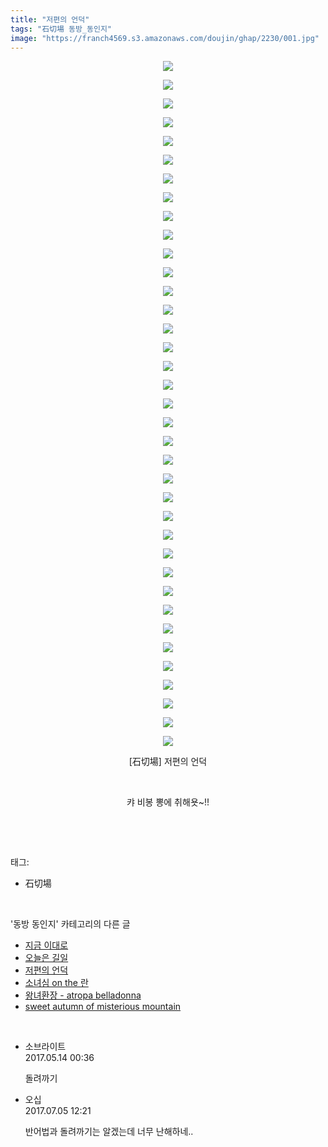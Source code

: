 ```yaml
---
title: "저편의 언덕"
tags: "石切場 동방_동인지"
image: "https://franch4569.s3.amazonaws.com/doujin/ghap/2230/001.jpg"
---
```

<div class="article">
<p style="text-align: center; clear: none; float: none;"><img src="{{ site.imgserver2 }}/ghap/2230/001.jpg"/></p>
<p style="text-align: center; clear: none; float: none;"><img src="{{ site.imgserver2 }}/ghap/2230/002.jpg"/></p>
<p style="text-align: center; clear: none; float: none;"><img src="{{ site.imgserver2 }}/ghap/2230/003.jpg"/></p>
<p style="text-align: center; clear: none; float: none;"><img src="{{ site.imgserver2 }}/ghap/2230/004.jpg"/></p>
<p style="text-align: center; clear: none; float: none;"><img src="{{ site.imgserver2 }}/ghap/2230/005.jpg"/></p>
<p style="text-align: center; clear: none; float: none;"><img src="{{ site.imgserver2 }}/ghap/2230/006.jpg"/></p>
<p style="text-align: center; clear: none; float: none;"><img src="{{ site.imgserver2 }}/ghap/2230/007.jpg"/></p>
<p style="text-align: center; clear: none; float: none;"><img src="{{ site.imgserver2 }}/ghap/2230/008.jpg"/></p>
<p style="text-align: center; clear: none; float: none;"><img src="{{ site.imgserver2 }}/ghap/2230/009.jpg"/></p>
<p style="text-align: center; clear: none; float: none;"><img src="{{ site.imgserver2 }}/ghap/2230/010.jpg"/></p>
<p style="text-align: center; clear: none; float: none;"><img src="{{ site.imgserver2 }}/ghap/2230/011.jpg"/></p>
<p style="text-align: center; clear: none; float: none;"><img src="{{ site.imgserver2 }}/ghap/2230/012.jpg"/></p>
<p style="text-align: center; clear: none; float: none;"><img src="{{ site.imgserver2 }}/ghap/2230/013.jpg"/></p>
<p style="text-align: center; clear: none; float: none;"><img src="{{ site.imgserver2 }}/ghap/2230/014.jpg"/></p>
<p style="text-align: center; clear: none; float: none;"><img src="{{ site.imgserver2 }}/ghap/2230/015.jpg"/></p>
<p style="text-align: center; clear: none; float: none;"><img src="{{ site.imgserver2 }}/ghap/2230/016.jpg"/></p>
<p style="text-align: center; clear: none; float: none;"><img src="{{ site.imgserver2 }}/ghap/2230/017.jpg"/></p>
<p style="text-align: center; clear: none; float: none;"><img src="{{ site.imgserver2 }}/ghap/2230/018.jpg"/></p>
<p style="text-align: center; clear: none; float: none;"><img src="{{ site.imgserver2 }}/ghap/2230/019.jpg"/></p>
<p style="text-align: center; clear: none; float: none;"><img src="{{ site.imgserver2 }}/ghap/2230/020.jpg"/></p>
<p style="text-align: center; clear: none; float: none;"><img src="{{ site.imgserver2 }}/ghap/2230/021.jpg"/></p>
<p style="text-align: center; clear: none; float: none;"><img src="{{ site.imgserver2 }}/ghap/2230/022.jpg"/></p>
<p style="text-align: center; clear: none; float: none;"><img src="{{ site.imgserver2 }}/ghap/2230/023.jpg"/></p>
<p style="text-align: center; clear: none; float: none;"><img src="{{ site.imgserver2 }}/ghap/2230/024.jpg"/></p>
<p style="text-align: center; clear: none; float: none;"><img src="{{ site.imgserver2 }}/ghap/2230/025.jpg"/></p>
<p style="text-align: center; clear: none; float: none;"><img src="{{ site.imgserver2 }}/ghap/2230/026.jpg"/></p>
<p style="text-align: center; clear: none; float: none;"><img src="{{ site.imgserver2 }}/ghap/2230/027.jpg"/></p>
<p style="text-align: center; clear: none; float: none;"><img src="{{ site.imgserver2 }}/ghap/2230/028.jpg"/></p>
<p style="text-align: center; clear: none; float: none;"><img src="{{ site.imgserver2 }}/ghap/2230/029.jpg"/></p>
<p style="text-align: center; clear: none; float: none;"><img src="{{ site.imgserver2 }}/ghap/2230/030.jpg"/></p>
<p style="text-align: center; clear: none; float: none;"><img src="{{ site.imgserver2 }}/ghap/2230/031.jpg"/></p>
<p style="text-align: center; clear: none; float: none;"><img src="{{ site.imgserver2 }}/ghap/2230/032.jpg"/></p>
<p style="text-align: center; clear: none; float: none;"><img src="{{ site.imgserver2 }}/ghap/2230/033.jpg"/></p>
<p style="text-align: center; clear: none; float: none;"><img src="{{ site.imgserver2 }}/ghap/2230/034.jpg"/></p>
<p style="text-align: center; clear: none; float: none;"><img src="{{ site.imgserver2 }}/ghap/2230/035.jpg"/></p>
<p style="text-align: center; clear: none; float: none;"><img src="{{ site.imgserver2 }}/ghap/2230/036.jpg"/></p>
<p style="text-align: center; clear: none; float: none;"><img src="{{ site.imgserver2 }}/ghap/2230/037.jpg"/></p>
<p style="text-align: center; clear: none; float: none;">[石切場] 저편의 언덕</p>
<p style="text-align: center; clear: none; float: none;"><br/></p>
<p style="text-align: center; clear: none; float: none;">캬 비봉 뽕에 취해욧~!!</p>
<p><br/></p>
</div><br/>
<div class="tagTrail">
<p>태그: </p>
<ul>
<li>石切場</li>
</ul>
</div><br/>
<div class="another">
<p>'동방 동인지' 카테고리의 다른 글</p>
<ul>
<li><a href="/ghap_2232">지금 이대로</a></li>
<li><a href="/ghap_2231">오늘은 길일</a></li>
<li><a href="/ghap_2230">저편의 언덕</a></li>
<li><a href="/ghap_2229">소녀심 on the 란</a></li>
<li><a href="/ghap_2228">왕녀환장 - atropa belladonna</a></li>
<li><a href="/ghap_2226">sweet autumn of misterious mountain</a></li>
</ul>
</div><br/>
<div class="cb_module cb_fluid">
<div class="cb_wrt cb_profile">
<div class="comment">
<ul>
<li class="cb_thumb_off" id="comment14988314">
<div class="cb_comment_area">
<div class="cb_info_area">
<div class="cb_section">
<span class="cb_nick_name">소브라이트</span>
</div>
<div class="cb_section">
<span class="cb_date">2017.05.14 00:36 </span>
</div>
</div>
<div class="cb_dsc_comment">
<p class="cb_dsc">
											돌려까기
										</p>
</div>
</div></li>
<li class="cb_thumb_off" id="comment15029710">
<div class="cb_comment_area">
<div class="cb_info_area">
<div class="cb_section">
<span class="cb_nick_name">오십</span>
</div>
<div class="cb_section">
<span class="cb_date">2017.07.05 12:21 </span>
</div>
</div>
<div class="cb_dsc_comment">
<p class="cb_dsc">
											반어법과 돌려까기는 알겠는데 너무 난해하네..
										</p>
</div>
</div></li>
</ul>
</div>
</div><!-- commentList close -->
</div><br/>
